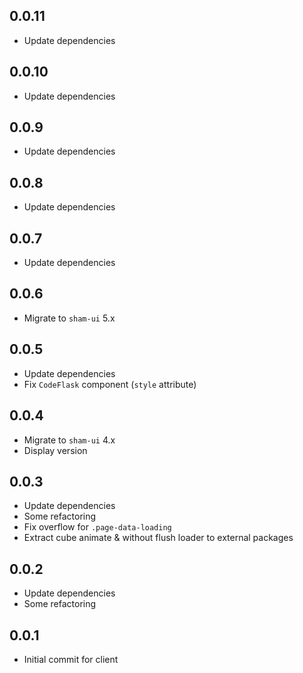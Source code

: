 ## 0.0.11
* Update dependencies

## 0.0.10
* Update dependencies

## 0.0.9
* Update dependencies

## 0.0.8
* Update dependencies

## 0.0.7
* Update dependencies

## 0.0.6
* Migrate to `sham-ui` 5.x

## 0.0.5
* Update dependencies
* Fix `CodeFlask` component (`style` attribute)

## 0.0.4
* Migrate to `sham-ui` 4.x
* Display version

## 0.0.3
* Update dependencies
* Some refactoring 
* Fix overflow for `.page-data-loading`
* Extract cube animate & without flush loader to external packages

## 0.0.2
* Update dependencies
* Some refactoring 

## 0.0.1 
* Initial commit for client
